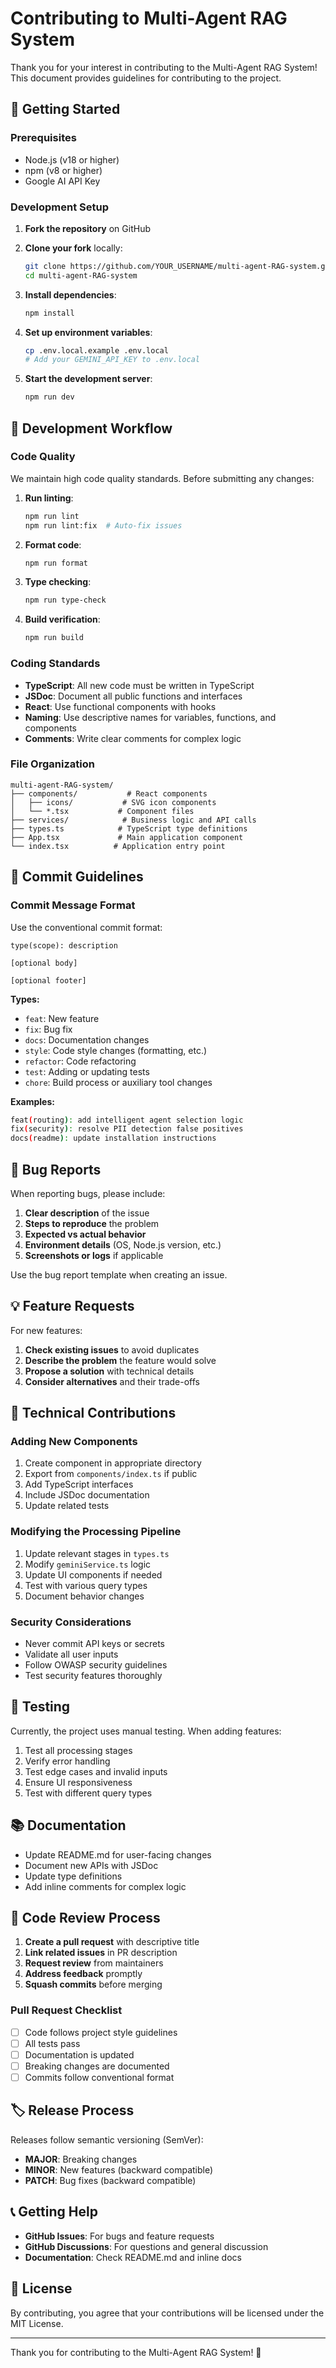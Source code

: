 # Contributing to Multi-Agent RAG System

Thank you for your interest in contributing to the Multi-Agent RAG System! This document provides guidelines for contributing to the project.

## 🚀 Getting Started

### Prerequisites

- Node.js (v18 or higher)
- npm (v8 or higher)
- Google AI API Key

### Development Setup

1. **Fork the repository** on GitHub
2. **Clone your fork** locally:
   ```bash
   git clone https://github.com/YOUR_USERNAME/multi-agent-RAG-system.git
   cd multi-agent-RAG-system
   ```

3. **Install dependencies**:
   ```bash
   npm install
   ```

4. **Set up environment variables**:
   ```bash
   cp .env.local.example .env.local
   # Add your GEMINI_API_KEY to .env.local
   ```

5. **Start the development server**:
   ```bash
   npm run dev
   ```

## 🔧 Development Workflow

### Code Quality

We maintain high code quality standards. Before submitting any changes:

1. **Run linting**:
   ```bash
   npm run lint
   npm run lint:fix  # Auto-fix issues
   ```

2. **Format code**:
   ```bash
   npm run format
   ```

3. **Type checking**:
   ```bash
   npm run type-check
   ```

4. **Build verification**:
   ```bash
   npm run build
   ```

### Coding Standards

- **TypeScript**: All new code must be written in TypeScript
- **JSDoc**: Document all public functions and interfaces
- **React**: Use functional components with hooks
- **Naming**: Use descriptive names for variables, functions, and components
- **Comments**: Write clear comments for complex logic

### File Organization

```
multi-agent-RAG-system/
├── components/           # React components
│   ├── icons/           # SVG icon components
│   └── *.tsx           # Component files
├── services/            # Business logic and API calls
├── types.ts            # TypeScript type definitions
├── App.tsx             # Main application component
└── index.tsx          # Application entry point
```

## 📝 Commit Guidelines

### Commit Message Format

Use the conventional commit format:

```
type(scope): description

[optional body]

[optional footer]
```

**Types:**
- `feat`: New feature
- `fix`: Bug fix
- `docs`: Documentation changes
- `style`: Code style changes (formatting, etc.)
- `refactor`: Code refactoring
- `test`: Adding or updating tests
- `chore`: Build process or auxiliary tool changes

**Examples:**
```bash
feat(routing): add intelligent agent selection logic
fix(security): resolve PII detection false positives
docs(readme): update installation instructions
```

## 🐛 Bug Reports

When reporting bugs, please include:

1. **Clear description** of the issue
2. **Steps to reproduce** the problem
3. **Expected vs actual behavior**
4. **Environment details** (OS, Node.js version, etc.)
5. **Screenshots or logs** if applicable

Use the bug report template when creating an issue.

## 💡 Feature Requests

For new features:

1. **Check existing issues** to avoid duplicates
2. **Describe the problem** the feature would solve
3. **Propose a solution** with technical details
4. **Consider alternatives** and their trade-offs

## 🔧 Technical Contributions

### Adding New Components

1. Create component in appropriate directory
2. Export from `components/index.ts` if public
3. Add TypeScript interfaces
4. Include JSDoc documentation
5. Update related tests

### Modifying the Processing Pipeline

1. Update relevant stages in `types.ts`
2. Modify `geminiService.ts` logic
3. Update UI components if needed
4. Test with various query types
5. Document behavior changes

### Security Considerations

- Never commit API keys or secrets
- Validate all user inputs
- Follow OWASP security guidelines
- Test security features thoroughly

## 🧪 Testing

Currently, the project uses manual testing. When adding features:

1. Test all processing stages
2. Verify error handling
3. Test edge cases and invalid inputs
4. Ensure UI responsiveness
5. Test with different query types

## 📚 Documentation

- Update README.md for user-facing changes
- Document new APIs with JSDoc
- Update type definitions
- Add inline comments for complex logic

## 🤝 Code Review Process

1. **Create a pull request** with descriptive title
2. **Link related issues** in PR description
3. **Request review** from maintainers
4. **Address feedback** promptly
5. **Squash commits** before merging

### Pull Request Checklist

- [ ] Code follows project style guidelines
- [ ] All tests pass
- [ ] Documentation is updated
- [ ] Breaking changes are documented
- [ ] Commits follow conventional format

## 🏷️ Release Process

Releases follow semantic versioning (SemVer):

- **MAJOR**: Breaking changes
- **MINOR**: New features (backward compatible)
- **PATCH**: Bug fixes (backward compatible)

## 📞 Getting Help

- **GitHub Issues**: For bugs and feature requests
- **GitHub Discussions**: For questions and general discussion
- **Documentation**: Check README.md and inline docs

## 📜 License

By contributing, you agree that your contributions will be licensed under the MIT License.

---

Thank you for contributing to the Multi-Agent RAG System! 🎉